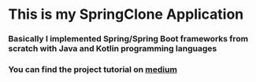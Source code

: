 # This is my SpringClone Application
### Basically I implemented Spring/Spring Boot frameworks from scratch with Java and Kotlin programming languages
### You can find the project tutorial on [medium](https://medium.com/@halillbaydar/deconstructing-spring-and-spring-boot-frameworks-ff5bd1ead3d)
